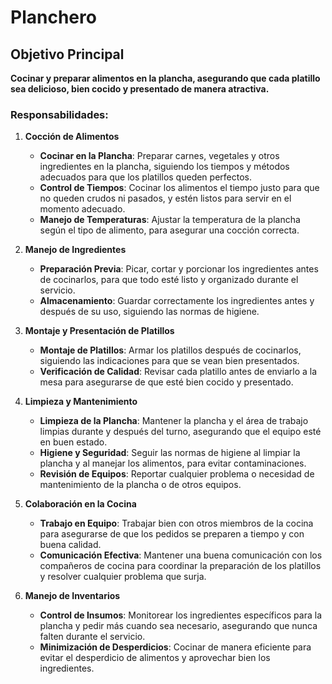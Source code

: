 # Planchero

## Objetivo Principal
**Cocinar y preparar alimentos en la plancha, asegurando que cada platillo sea delicioso, bien cocido y presentado de manera atractiva.**

### Responsabilidades:

1. **Cocción de Alimentos**
   - **Cocinar en la Plancha**: Preparar carnes, vegetales y otros ingredientes en la plancha, siguiendo los tiempos y métodos adecuados para que los platillos queden perfectos.
   - **Control de Tiempos**: Cocinar los alimentos el tiempo justo para que no queden crudos ni pasados, y estén listos para servir en el momento adecuado.
   - **Manejo de Temperaturas**: Ajustar la temperatura de la plancha según el tipo de alimento, para asegurar una cocción correcta.

2. **Manejo de Ingredientes**
   - **Preparación Previa**: Picar, cortar y porcionar los ingredientes antes de cocinarlos, para que todo esté listo y organizado durante el servicio.
   - **Almacenamiento**: Guardar correctamente los ingredientes antes y después de su uso, siguiendo las normas de higiene.

3. **Montaje y Presentación de Platillos**
   - **Montaje de Platillos**: Armar los platillos después de cocinarlos, siguiendo las indicaciones para que se vean bien presentados.
   - **Verificación de Calidad**: Revisar cada platillo antes de enviarlo a la mesa para asegurarse de que esté bien cocido y presentado.

4. **Limpieza y Mantenimiento**
   - **Limpieza de la Plancha**: Mantener la plancha y el área de trabajo limpias durante y después del turno, asegurando que el equipo esté en buen estado.
   - **Higiene y Seguridad**: Seguir las normas de higiene al limpiar la plancha y al manejar los alimentos, para evitar contaminaciones.
   - **Revisión de Equipos**: Reportar cualquier problema o necesidad de mantenimiento de la plancha o de otros equipos.

5. **Colaboración en la Cocina**
   - **Trabajo en Equipo**: Trabajar bien con otros miembros de la cocina para asegurarse de que los pedidos se preparen a tiempo y con buena calidad.
   - **Comunicación Efectiva**: Mantener una buena comunicación con los compañeros de cocina para coordinar la preparación de los platillos y resolver cualquier problema que surja.

6. **Manejo de Inventarios**
   - **Control de Insumos**: Monitorear los ingredientes específicos para la plancha y pedir más cuando sea necesario, asegurando que nunca falten durante el servicio.
   - **Minimización de Desperdicios**: Cocinar de manera eficiente para evitar el desperdicio de alimentos y aprovechar bien los ingredientes.

